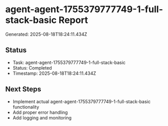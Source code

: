 # agent-agent-1755379777749-1-full-stack-basic Report

Generated: 2025-08-18T18:24:11.434Z

## Status
- Task: agent-agent-1755379777749-1-full-stack-basic
- Status: Completed
- Timestamp: 2025-08-18T18:24:11.434Z

## Next Steps
- Implement actual agent-agent-1755379777749-1-full-stack-basic functionality
- Add proper error handling
- Add logging and monitoring
